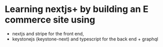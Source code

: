 # Learning nextjs+ by building an E commerce site using 
- nextjs and stripe for the front end, 
- keystonejs (keystone-next) and typescript for the back end + graphql

